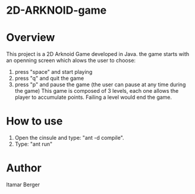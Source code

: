 # 2D-ARKNOID-game
# Overview
This project is a 2D Arknoid Game developed in Java.
the game starts with an openning screen which alows the user to choose:
1. press "space" and start playing
2. press "q" and quit the game
3. press "p" and pause the game (the user can pause at any time during the game)
This game is composed of 3 levels, each one allows the player to accumulate points.
 Failing a level would end the game.

# How to use
1. Open the cinsule and type: "ant -d compile".
2. Type: "ant run"

# Author
Itamar Berger
